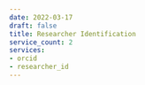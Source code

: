```yaml
---
date: 2022-03-17
draft: false
title: Researcher Identification
service_count: 2
services:
- orcid
- researcher_id
---
```



